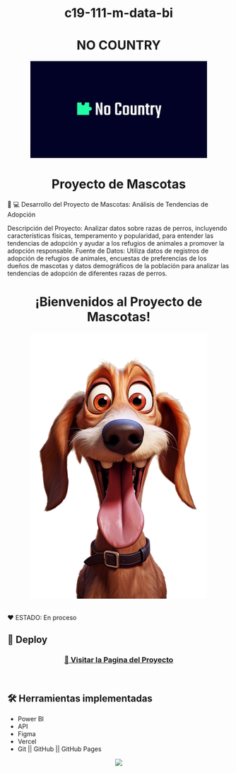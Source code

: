 <h1 align="center"> c19-111-m-data-bi </h1>
<h1 align="center"> NO COUNTRY </h1>

<p align="center" >
     <img width="400" heigth="200" src="img/NoCountry.png">
</p>
 <h1 align="center"> Proyecto de Mascotas </h1>

🥇 💻 Desarrollo del Proyecto de Mascotas: Análisis de Tendencias de Adopción

Descripción del Proyecto: Analizar datos sobre razas de perros, incluyendo
características físicas, temperamento y popularidad, para entender las tendencias de
adopción y ayudar a los refugios de animales a promover la adopción responsable.
Fuente de Datos: Utiliza datos de registros de adopción de refugios de animales,
encuestas de preferencias de los dueños de mascotas y datos demográficos de la
población para analizar las tendencias de adopción de diferentes razas de perros.


 <h1 align="center"> ¡Bienvenidos al Proyecto de Mascotas! </h1>

<p align="center" >
     <img width="400" heigth="200" src="img/Portada Perro.png">
     
</p>


</p>

<br />
  ❤️ ESTADO: En proceso
<br />

## 🔎 Deploy
<div align="center">
  <h3>
    <a href="" >
      🔗 Visitar la Pagina del Proyecto
    </a>
</div>
<br />

## 🛠️ Herramientas implementadas 
  - Power BI
  - API
  - Figma 
  - Vercel
  - Git || GitHub || GitHub Pages


<div align="center">
    <a href="https://skillicons.dev">
      <img src="https://skillicons.dev/icons?i=git,github,figma" />
    </a>
</div>
<br />

<br />

